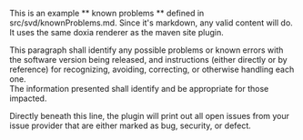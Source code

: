 This is an example ** known problems ** defined in src/svd/knownProblems.md. 
Since it's markdown, any valid content will do. It uses the same doxia renderer 
as the maven site plugin.

This paragraph shall identify any possible problems or 
known errors with the software version being released, and 
instructions (either directly or by reference) for recognizing, 
avoiding, correcting, or otherwise handling each one.  
The information presented shall identify and be appropriate 
for those impacted.

Directly beneath this line, the plugin will print out all open issues from your
issue provider that are either marked as bug, security, or defect.
